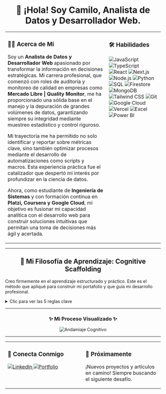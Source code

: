 <div align="center">
  <h1>👋 ¡Hola! Soy Camilo, Analista de Datos y Desarrollador Web.</h1>
</div>

<table>
  <tr>
    <td valign="top" width="65%">
      <h3>👨‍💻 Acerca de Mí</h3>
      <p>
        Soy un <b>Analista de Datos y Desarrollador Web</b> apasionado por transformar la información en decisiones estratégicas. Mi carrera profesional, que comenzó con roles de auditoría y monitoreo de calidad en empresas como <b>Mercado Libre | Quality Monitor</b>, me ha proporcionado una sólida base en el manejo y la depuración de grandes volúmenes de datos, garantizando siempre su integridad mediante muestreo estadístico y control riguroso.
      </p>
      <p>
        Mi trayectoria me ha permitido no solo identificar y reportar sobre métricas clave, sino también optimizar procesos mediante el desarrollo de automatizaciones como scripts y macros. Esta experiencia práctica fue el catalizador que despertó mi interés por profundizar en la ciencia de datos.
      </p>
      <p>
        Ahora, como estudiante de <b>Ingeniería de Sistemas</b> y con formación continua en <b>Platzi, Coursera y Google Cloud</b>, mi objetivo es fusionar mi capacidad analítica con el desarrollo web para construir soluciones intuitivas que permitan una toma de decisiones más ágil y acertada.
      </p>
    </td>
    <td valign="top" width="35%">
      <h3>🛠️ Habilidades</h3>
      <p align="left">
        <img src="https://img.shields.io/badge/JavaScript-F7DF1E?style=for-the-badge&logo=javascript&logoColor=black" alt="JavaScript"/>
        <img src="https://img.shields.io/badge/TypeScript-3178C6?style=for-the-badge&logo=typescript&logoColor=white" alt="TypeScript"/>
        <img src="https://img.shields.io/badge/React-61DAFB?style=for-the-badge&logo=react&logoColor=black" alt="React"/>
        <img src="https://img.shields.io/badge/Next.js-000000?style=for-the-badge&logo=nextdotjs&logoColor=white" alt="Next.js"/>
        <img src="https://img.shields.io/badge/Node.js-339933?style=for-the-badge&logo=nodedotjs&logoColor=white" alt="Node.js"/>
        <img src="https://img.shields.io/badge/Python-3776AB?style=for-the-badge&logo=python&logoColor=white" alt="Python"/>
        <img src="https://img.shields.io/badge/SQL-4479A1?style=for-the-badge&logo=postgresql&logoColor=white" alt="SQL"/>
        <img src="https://img.shields.io/badge/Firestore-FFCA28?style=for-the-badge&logo=firebase&logoColor=black" alt="Firestore"/>
        <img src="https://img.shields.io/badge/MongoDB-47A248?style=for-the-badge&logo=mongodb&logoColor=white" alt="MongoDB"/>
        <img src="https://img.shields.io/badge/Tailwind_CSS-06B6D4?style=for-the-badge&logo=tailwindcss&logoColor=white" alt="Tailwind CSS"/>
        <img src="https://img.shields.io/badge/Git-F05032?style=for-the-badge&logo=git&logoColor=white" alt="Git"/>
        <img src="https://img.shields.io/badge/Google_Cloud-4285F4?style=for-the-badge&logo=googlecloud&logoColor=white" alt="Google Cloud"/>
        <img src="https://img.shields.io/badge/Vercel-000000?style=for-the-badge&logo=vercel&logoColor=white" alt="Vercel"/>
        <img src="https://img.shields.io/badge/Excel-217346?style=for-the-badge&logo=microsoftexcel&logoColor=white" alt="Excel"/>
        <img src="https://img.shields.io/badge/Power_BI-F2C811?style=for-the-badge&logo=powerbi&logoColor=black" alt="Power BI"/>
      </p>
    </td>
  </tr>
</table>

---

<div align="center">
  <h2>🧠 Mi Filosofía de Aprendizaje: Cognitive Scaffolding</h2>
</div>
<p>
  Creo firmemente en el aprendizaje estructurado y práctico. Este es el método que apliqué para construir mi portafolio y que guía mi desarrollo profesional.
</p>
<details>
  <summary>Clic para ver las 5 reglas clave</summary>
  <ol>
    <li><b>El Punto de Partida: La Curiosidad y una Base Sólida.</b> No necesitas ser un experto para empezar, pero sí tener un conocimiento fundamental y el deseo de aprender. El andamio no puede sostenerse en el aire; se apoya en lo que ya sabes.</li>
    <li><b>El Motor: Un Proyecto Real como Norte.</b> Aprender en abstracto es difícil. Construir un proyecto real te da un "porqué" claro. Cada nueva tecnología que aprendía tenía un propósito inmediato.</li>
    <li><b>El Aprendizaje Activo: Preguntar Desde la Acción.</b> En lugar de preguntar "¿cómo se hace X?", la pregunta se transforma en "hice X, me encontré con este error, ¿cómo lo soluciono?". El aprendizaje ocurre al resolver problemas reales.</li>
    <li><b>El Andamio: Apalancarse en un Guía.</b> Nadie construye un rascacielos solo. Un "andamio" es crucial: un mentor, un curso o, en mi caso, una IA como guía estratégica. Es aprendizaje apalancado, no copiado.</li>
    <li><b>El Crecimiento Iterativo: De lo Básico a lo Complejo.</b> El proyecto se dividió en módulos, y cada uno aumentó el nivel de tecnicismo, desde la estructura básica y el estilo hasta el backend y el despliegue.</li>
  </ol>
</details>

---

<div align="center">
  <h3>✨ Mi Proceso Visualizado ✨</h3>
  <p><i></i></p>
  <img src="/page/public/Descubriendo el Andamiaje Cognitivo_ Un Vistazo a Todas sus Fases - visual selection.svg" alt="Andamiaje Cognitivo">
</div>

---

<table>
  <tr>
    <td valign="top" width="50%">
      <h3>🤝 Conecta Conmigo</h3>
      <p align="left">
        <a href="https://www.linkedin.com/in/camilotechcore/" target="_blank">
          <img src="https://img.shields.io/badge/LinkedIn-0A66C2?style=for-the-badge&logo=linkedin&logoColor=white" alt="LinkedIn"/>
        </a>
        <a href="https://camilo-tech-core.vercel.app/" target="_blank">
          <img src="https://img.shields.io/badge/Mi_Portafolio-000000?style=for-the-badge&logo=vercel&logoColor=white" alt="Portfolio"/>
        </a>
      </p>
    </td>
    <td valign="top" width="50%">
      <h3>🚀 Próximamente</h3>
      <p>
        ¡Nuevos proyectos y artículos en camino! Siempre buscando el siguiente desafío.
      </p>
    </td>
  </tr>
</table>
